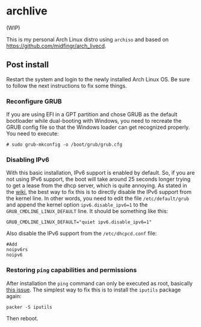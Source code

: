# archlive

(WIP)

This is my personal Arch Linux distro using `archiso` and based on https://github.com/midfingr/arch_livecd.

## Post install
Restart the system and login to the newly installed Arch Linux OS. Be sure to follow the next instructions to fix some things.
### Reconfigure GRUB
If you are using EFI in a GPT partition and chose GRUB as the default bootloader while dual-booting with Windows, you need to recreate the GRUB config file so that the Windows loader can get recognized properly. You need to execute:
```
# sudo grub-mkconfig -o /boot/grub/grub.cfg
```
### Disabling IPv6
With this basic installation, IPv6 support is enabled by default. So, if you are not using IPv6 support, the boot will take around 25 seconds longer trying to get a lease from the dhcp server, which is quite annoying. As stated in the [wiki](https://wiki.archlinux.org/index.php/IPv6#Disable_IPv6), the best way to fix this is to directly disable the IPv6 support from the kernel line. In other words, you need to edit the file `/etc/default/grub` and append the kernel option `ipv6.disable_ipv6=1` to the `GRUB_CMDLINE_LINUX_DEFAULT` line. It should be something like this:
```
GRUB_CMDLINE_LINUX_DEFAULT="quiet ipv6.disable_ipv6=1"
```
Also disable the IPv6 support from the `/etc/dhcpcd.conf` file:
```
#Add
noipv6rs
noipv6
```

### Restoring `ping` capabilities and permissions
After installation the `ping` command can only be executed as root, basically [this issue](https://bbs.archlinux.org/viewtopic.php?id=146249). The simplest way to fix this is to install the `iputils` package again:
```
packer -S iputils
```
Then reboot.
